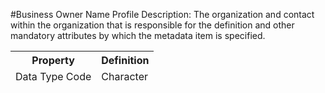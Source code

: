 #Business Owner Name Profile
Description: The organization and contact within the organization that is responsible for the definition and other mandatory attributes by which the metadata item is specified.<table><thead><tr><th scope='col'>Property</th><th scope='col'>Definition</th></tr><tr><td>Data Type Code</td><td>Character</td></table>